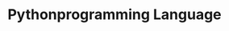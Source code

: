 ---
title: Pythonprogramming Language
menu: 
  sidebar:
    name: Pythonprogramming Language
    identifier: Pythonprogramming-language
    weight: 35
---